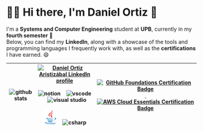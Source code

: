 # 🧑‍💻 Hi there, I'm Daniel Ortiz 👋

I'm a **Systems and Computer Engineering** student at **UPB**, currently in my **fourth semester** 🤩
<br>
Below, you can find my **LinkedIn**, along with a showcase of the tools and programming languages I frequently work with, as well as the **certifications** I have earned. 😄 

| ![github stats](https://github-readme-stats.vercel.app/api/top-langs/?username=dano796&layout=donut&theme=dark) | <a href="https://linkedin.com/in/daniel-ortiz-aristizábal"><img align="center" src="https://cdn.jsdelivr.net/gh/devicons/devicon@latest/icons/linkedin/linkedin-original.svg" alt="Daniel Ortiz Aristizábal LinkedIn profile" width="40" height="40"/></a> <br><br> <img src="https://cdn.jsdelivr.net/gh/devicons/devicon@latest/icons/notion/notion-original.svg" alt="notion" width="40" height="40"/> &nbsp;&nbsp; <img src="https://cdn.jsdelivr.net/gh/devicons/devicon@latest/icons/vscode/vscode-original.svg" alt="vscode" width="40" height="40"/> &nbsp;&nbsp; <img src="https://cdn.jsdelivr.net/gh/devicons/devicon@latest/icons/visualstudio/visualstudio-original.svg" alt="visual studio" width="40" height="40"/> <br><br> <img src="https://raw.githubusercontent.com/devicons/devicon/master/icons/java/java-original.svg" alt="java" width="40" height="40"/> &nbsp; <img src="https://cdn.jsdelivr.net/gh/devicons/devicon@latest/icons/csharp/csharp-original.svg" alt="csharp" width="40" height="40"/> | <a href="https://www.credly.com/badges/8879aa2b-03fe-4348-9c76-ffc044f99933/public_url"><img src="https://images.credly.com/size/340x340/images/024d0122-724d-4c5a-bd83-cfe3c4b7a073/image.png" alt="GitHub Foundations Certification Badge" width="120" height="120"/> &nbsp; <a href="https://www.credly.com/badges/325a6fb3-6170-4047-a502-92df9c0c0fe3/public_url"><img src="https://images.credly.com/size/340x340/images/ec621e2a-c8f0-4459-806c-ae11829d372a/image.png" alt="AWS Cloud Essentials Certification Badge" width="120" height="120"/> |
|:---:|:---:|:---:|

<!--
**dano796/dano796** is a ✨ _special_ ✨ repository because its `README.md` (this file) appears on your GitHub profile.

Here are some ideas to get you started:

- 🔭 I’m currently working on ...
- 🌱 I’m currently learning ...
- 👯 I’m looking to collaborate on ...
- 🤔 I’m looking for help with ...
- 💬 Ask me about ...
- 📫 How to reach me: ...
- 😄 Pronouns: ...
- ⚡ Fun fact: ...
- References:
  https://github.com/anuraghazra/github-readme-stats
  https://github.com/alexandresanlim
  https://github.com/alexandresanlim/Badges4-README.md-Profile
  https://hendrasob.github.io/badges/
  https://devicon.dev
  https://rahuldkjain.github.io/gh-profile-readme-generator/
-->
